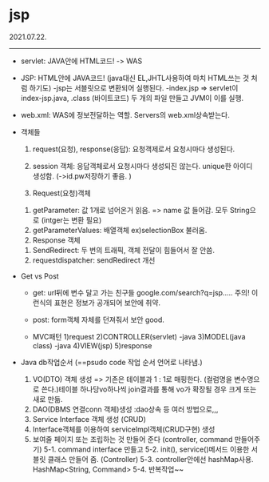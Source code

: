 # jsp
2021.07.22.
___

* servlet: JAVA안에 HTML코드! -> WAS
* JSP: HTML안에 JAVA코드! (java대신 EL,JHTL사용하여 마치 HTML쓰는 것 처럼 하기도)
      -jsp는 서블릿으로 변환되어 실행된다. 
      -index.jsp  => servlet이 index-jsp.java, .class (바이트코드) 두 개의 파일 만들고 JVM이 이를 실행. 
* web.xml: WAS에 정보전달하는 역할. Servers의 web.xml상속받는다.

* 객체들
  1. request(요청), response(응답): 요청객제로서 요청시마다 생성된다. 
  2. session 객체: 응답객체로서 요청시마다 생성되진 않는다. unique한 아이디 생성함. (->id.pw저장하기 좋음. )

  1. Request(요청)객체
    1) getParameter: 값 1개로 넘어온거 읽음. => name 값 들어감. 모두 String으로 (intger는 변환 필요)
    2) getParameterValues: 배열객체 ex)selectionBox 불러옴.
  2. Response 객체
    1) SendRedirect: 두 번의 트래픽, 객체 전달이 힘들어서 잘 안씀. 
    2) requestdispatcher: sendRedirect 개선
  
* Get vs Post
  - get: url뒤에 변수 달고 가는 친구들
        google.com/search?q=jsp.....
        주의! 이런식의 표현은 정보가 공개되어 보안에 취약.
        
  - post: form객체 자체를 던져줘서 보안 good.
  
  * MVC패턴
    1)request
    2)CONTROLLER(servlet) -java
    3)MODEL(java class) -java
    4)VIEW(jsp)
    5)response
  
  
 * Java db작업순서 (==psudo code 작업 순서 언어로 나타냄.)

      1. VO(DTO) 객체 생성 => 기존은 테이블과 1 :  1로 매핑한다. (컬럼명을 변수명으로 쓴다.)테이블 하나당vo하나씩 join결과를 통해 vo가 확장될 경우 크게 또는 새로 만듦.
      2. DAO(DBMS 연결conn 객체)생성 :dao상속 등 여러 방법으로,,,
      3. Service Interface 객체 생성 (CRUD)
      4. Interface객체를 이용하여 serviceImpl객체(CRUD구현) 생성
      5. 보여줄 페이지 또는 조립하는 것 만들어 준다 (controller, command 만들어주기)
      5-1. command interface 만들고 
      5-2. init(), service()메서드 이용한 서블릿 클래스 만들어 줌. (Controller)
      5-3. controller안에선 hashMap사용.  HashMap<String, Command>
      5-4. 반복작업~~
  

